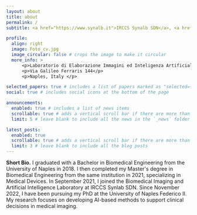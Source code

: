 ```yaml
---
layout: about
title: about
permalink: /
subtitle: <a href="https://www.synalb.it">IRCCS Synalb SDN</a>, <a href="https://www.unina.it">University of Naples Federico II</a>

profile:
  align: right
  image: Foto_cv.jpg
  image_circular: false # crops the image to make it circular
  more_info: >
      <p>Laboratorio di Elaborazione Immagini ed Inteligenza Artificiale</p>
      <p>Via Galileo Ferraris 144</p>
      <p>Naples, Italy </p>

selected_papers: true # includes a list of papers marked as "selected={true}"
social: true # includes social icons at the bottom of the page

announcements:
  enabled: true # includes a list of news items
  scrollable: true # adds a vertical scroll bar if there are more than 3 news items
  limit: 5 # leave blank to include all the news in the `_news` folder

latest_posts:
  enabled: true
  scrollable: true # adds a vertical scroll bar if there are more than 3 new posts items
  limit: 3 # leave blank to include all the blog posts
---
```


**Short Bio.** I graduated with a Bachelor in Biomedical Engineering from the University of Naples in 2018. I then completed my Master's degree in Biomedical Engineering from the same institution in 2021, specializing in Medical Devices. In September 2021, I joined the Biomedical Imaging and Artificial Intelligence Laboratory at IRCCS Synlab SDN. Since November 2022, I have been pursuing my PhD at the University of Naples Federico II. My research focuses on developing AI-based methods to support clinical decisions in medical imaging.
